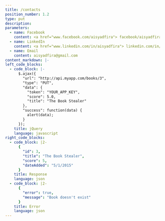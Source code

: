 ```yaml
---
title: /contacts
position_number: 1.2
type: put
description: 
parameters:
  - name: Facebook
    content: <a href="www.facebook.com/aisyadfira"> facebook/aisyadfira </a>
  - name: LinkedIn
    content: <a href="www.linkedin.com/in/aisyadfira"> linkedin.com/in/aisyadfira </a>
  - name: Email
    content: aisyadfira@gmail.com
content_markdown: |-
left_code_blocks:
  - code_block: |-
      $.ajax({
        "url": "http://api.myapp.com/books/3",
        "type": "PUT",
        "data": {
          "token": "YOUR_APP_KEY",
          "score": 5.0,
          "title": "The Book Stealer"
        },
        "success": function(data) {
          alert(data);
        }
      });
    title: jQuery
    language: javascript
right_code_blocks:
  - code_block: |2-
      {
        "id": 3,
        "title": "The Book Stealer",
        "score": 5,
        "dateAdded": "5/1/2015"
      }
    title: Response
    language: json
  - code_block: |2-
      {
        "error": true,
        "message": "Book doesn't exist"
      }
    title: Error
    language: json
---
```

